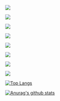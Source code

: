 ![](https://img.shields.io/badge/IDE-Visual%20Studio%20Code-blue?style=flat-square&logo=visual-studio-code&logoColor=ffffff)

![](https://img.shields.io/badge/macOS-Macintosh-292e33?style=flat-square&logo=apple&logoColor=ffffff)

![](https://img.shields.io/badge/OnePlus-8%20Pro-f5010c?style=flat-square&logo=oneplus&logoColor=ffffff)

![](https://img.shields.io/badge/-Haskell-5e5086?style=flat-square&logo=haskell&logoColor=ffffff)

![](https://img.shields.io/badge/IDE-Xcode-246cd9?style=flat-square&logo=xcode&logoColor=ffffff)

![](https://img.shields.io/badge/-Python-3e6b96?style=flat-square&logo=Racket&logoColor=ffffff)

![](https://img.shields.io/badge/OnePlus-8%20Pro-f5010c?style=flat-square&logo=oneplus&logoColor=ffffff)

![](https://img.shields.io/badge/Apple-iPad%20Pro-292e33?style=flat-square&logo=apple&logoColor=ffffff)

[![Top Langs](https://github-readme-stats.vercel.app/api/top-langs/?username=meowcolm024&layout=compact)](https://github.com/anuraghazra/github-readme-stats)

[![Anurag's github stats](https://github-readme-stats.vercel.app/api?username=meowcolm024)](https://github.com/anuraghazra/github-readme-stats)
